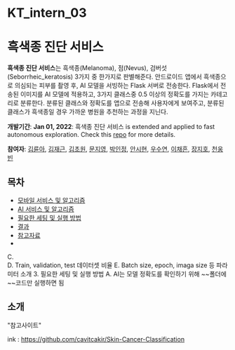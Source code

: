# KT_intern_03 

# 흑색종 진단 서비스

**흑색종 진단 서비스**는 흑색종(Melanoma), 점(Nevus), 검버섯(Seborrheic_keratosis) 3가지 중 한가지로 판별해준다. 안드로이드 앱에서 흑색종으로 의심되는 피부를 촬영 후, AI 모델을 서빙하는 Flask 서버로 전송한다. Flask에서 전송된 이미지를 AI 모델에 적용하고, 3가지 클래스중 0.5 이상의 정확도를 가지는 카테고리로 분류한다. 분류된 클래스와 정확도를 앱으로 전송해 사용자에게 보여주고, 분류된 클래스가 흑색종일 경우 가까운 병원을 추천하는 과정을 지닌다. 

**개발기간**: __Jan 01, 2022__: 흑색종 진단 서비스 is extended and applied to fast autonomous exploration. Check this [repo](https://github.com/HKUST-Aerial-Robotics/FUEL) for more details.

**참여자**: [김륜아](https://github.com/lena-for-world), [김재근](https://github.com/12zzzz12), [김초원](https://github.com/cwaa079), [문지영](https://github.com/94MOONJI), [박인정](https://github.com/injjeong), [안시현](https://github.com/ashnnn98), [우수연](https://github.com/WSY0000), [이채흔](https://github.com/chaeheun), [장지호](https://github.com/twa04047), [천웅빈](https://github.com/woong223)
 

## 목차
* [모바일 서비스 및 알고리즘]()
* [AI 서비스 및 알고리즘]()
* [필요한 세팅 및 실행 방법]()
* [결과]()
* [참고자료]()
* 
C.	
D.	Train, validation, test 데이터셋 비율
E.	Batch size, epoch, imaga size 등 파라미터 소개
3.	필요한 세팅 및 실행 방법
A.	AI는 모델 정확도를 확인하기 위해 ~~폴더에 ~~코드만 실행하면 됨


## 소개

















"참고사이트"

ink : https://github.com/cavitcakir/Skin-Cancer-Classification



